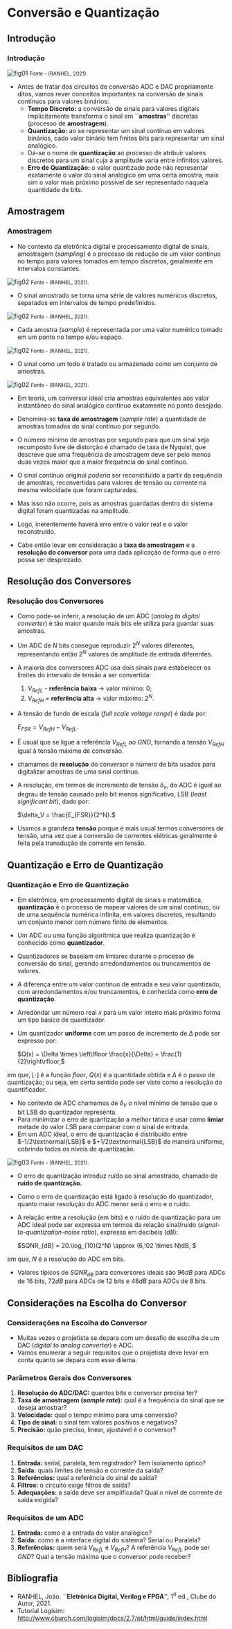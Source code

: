 # Conversão e Quantização

## Introdução

### Introdução

![fig01](FIGURAS/fig01.png)
<small>Fonte - (RANHEL, 2021).</small>

* Antes de tratar dos circuitos de conversão ADC e DAC propriamente ditos, vamos rever conceitos importantes na conversão de sinais contínuos para valores binários:
    * **Tempo Discreto:** a conversão de sinais para valores digitais implicitamente transforma o sinal em ``**amostras**'' discretas (processo de **amostragem**).
    * **Quantização:** ao se representar um sinal contínuo em valores binários, cado valor binário tem finitos bits para representar um sinal analógico. 
    * Dá-se o nome de **quantização** ao processo de atribuir valores discretos para um sinal cuja a amplitude varia entre infinitos valores. 
    * **Erro de Quantização:** o valor quantizado pode não representar exatamente o valor do sinal analógico em uma certa amostra, mais sim o valor mais próximo possível de ser representado naquela quantidade de bits. 

## Amostragem

### Amostragem

* No contexto da eletrônica digital e processamento digital de sinais, amostragem (*sampling*) é o processo de redução de um valor contínuo no tempo para valores tomados em tempo discretos, geralmente em intervalos constantes. 

![fig02](FIGURAS/fig02.png)
<small>Fonte - (RANHEL, 2021).</small>

* O sinal amostrado se torna uma série de valores numéricos discretos, separados em intervalos de tempo predefinidos. 

![fig02](FIGURAS/fig02.png)
<small>Fonte - (RANHEL, 2021).</small>

* Cada amostra (*sample*) é representada por uma valor numérico tomado em um ponto no tempo e/ou espaço. 

![fig02](FIGURAS/fig02.png)
<small>Fonte - (RANHEL, 2021).</small>

* O sinal como um todo é tratado ou armazenado como um conjunto de amostras.  

![fig02](FIGURAS/fig02.png)
<small>Fonte - (RANHEL, 2021).</small>

* Em teoria, um conversor ideal cria amostras equivalentes aos valor instantâneo do sinal analógico contínuo exatamente no ponto desejado. 
* Denomina-se **taxa de amostragem** (*sample rate*) a quantidade de amostras tomadas do sinal contínuo por segundo. 
* O número mínimo de amostras por segundo para que um sinal seja recomposto livre de distorção é chamado de taxa de Nyquist, que descreve que uma frequência de amostragem deve ser pelo menos duas vezes maior que a maior frequência do sinal contínuo. 

* O sinal contínuo original *poderia* ser reconstituído a partir da sequência de amostras, reconvertidas para valores de tensão ou corrente na mesma velocidade que foram capturadas. 
* Mas isso não ocorre, pois as amostras guardadas dentro do sistema digital foram quantizadas na amplitude. 
* Logo, inerentemente haverá erro entre o valor real e o valor reconstruído.
* Cabe então levar em consideração a **taxa de amostragem** e a **resolução do conversor** para uma dada aplicação de forma que o erro possa ser desprezado. 

## Resolução dos Conversores

### Resolução dos Conversores

* Como pode-se inferir, a resolução de um ADC (*analog to digital converter*) é tão maior quando mais bits ele utiliza para guardar suas amostras.
* Um ADC de $N$ bits consegue reproduzir $2^N$ valores diferentes, representando então $2^N$ valores de amplitude de entrada diferentes. 
* A maioria dos conversores ADC usa dois sinais para estabelecer os limites do intervalo de tensão a ser convertida: 
    1. $V_{RefL}$ - **referência baixa** $\rightarrow$ valor mínimo: 0;
    2. $V_{RefH}$ = **referência alta** $\rightarrow$ valor máximo: $2^N$.

* A tensão de fundo de escala (*full scale voltage range*) é dada por:

  $E_{FSR} = V_{RefH} - V_{RefL}.$

* É usual que se ligue a referência $V_{RefL}$ ao *GND*, tornando a tensão $V_{RefH}$ igual à tensão máxima de conversão. 
* chamamos de **resolução** do conversor o número de bits usados para digitalizar amostras de uma sinal contínuo. 

* A resolução, em termos de incremento de tensão $\delta_v$, do ADC é igual ao degrau de tensão causado pelo bit menos significativo, LSB (*least significant bit*), dado por:

  $\delta_V =  \frac{E_{FSR}}{2^N}.$

* Usamos a grandeza **tensão** porque é mais usual termos conversores de tensão, uma vez que a conversão de correntes elétricas geralmente é feita pela transdução de corrente em tensão. 

## Quantização e Erro de Quantização

### Quantização e Erro de Quantização

* Em eletrônica, em processamento digital de sinais e matemática, **quantização** é o processo de mapear valores de um sinal contínuo, ou de uma sequência numérica infinita, em valores discretos, resultando um conjunto menor com número finito de elementos. 
* Um ADC ou uma função algorítmica que realiza quantização é conhecido como **quantizador**.
* Quantizadores se baseiam em limiares durante o processo de conversão do sinal, gerando arredondamentos ou truncamentos de valores. 

* A diferença entre um valor contínuo de entrada e seu valor quantizado, com arredondamentos e/ou truncamentos, é conhecida como **erro de quantização**.
* Arredondar um número real $x$ para um valor inteiro mais próximo forma um tipo básico de quantizador. 
* Um quantizador **uniforme** com um passo de incremento de $\Delta$ pode ser expresso por:

  $Q(x) =  \Delta \times \left\lfloor \frac{x}{\Delta} +  \frac{1}{2}\right\rfloor,$

em que, $\lfloor \cdot \rfloor$ é a função *floor*, $Q(x)$ é a quantidade obtida e $\Delta$ é o passo de quantização; ou seja, em certo sentido pode ser visto como a resolução do quantificador. 

* No contexto de ADC chamamos de $\delta_V$ o nível mínimo de tensão que o bit LSB do quantizador representa.
* Para minimizar o erro de quantização a melhor tática é usar como **limiar** metade do valor LSB para comparar com o sinal de entrada.
* Em um ADC ideal, o erro de quantização é distribuído entre $-1/2\textnormal{LSB}$ e $+1/2\textnormal{LSB}$ de maneira uniforme, cobrindo todos os níveis de quantização. 

![fig03](FIGURAS/fig03.png)
<small>Fonte - (RANHEL, 2021).</small>

* O erro de quantização introduz ruído ao sinal amostrado, chamado de **ruído de quantização.**
* Como o erro de quantização está ligado à resolução do quantizador, quanto maior resolução do ADC menor será o erro e o ruído. 
* A relação entre a resolução (em bits) e o ruído de quantização para um ADC ideal pode ser expressa em termos da relação sinal/ruído (*signal-to-quantization-noise ratio*), expressa em decibéis ($dB$):

  $SQNR_{dB} =  20.\log_{10}(2^N) \approx (6,\!02 \times N)dB, $

em que, $N$ é a resolução do ADC em bits. 

* Valores típicos de $SQNR_{dB}$ para conversores ideais são $96 dB$ para ADCs de 16 bits, $72 dB$ para ADCs de 12 bits e $48 dB$ para ADCs de 8 bits.

## Considerações na Escolha do Conversor

### Considerações na Escolha do Conversor

* Muitas vezes o projetista se depara com um desafio de escolha de um DAC (*digital to analog converter*) e ADC.
* Vamos enumerar a seguir requisitos que o projetista deve levar em conta quanto se depara com esse dilema. 

### Parâmetros Gerais dos Conversores

1. **Resolução do ADC/DAC:** quantos bits o conversor precisa ter?
2. **Taxa de amostragem (*sample rate*):** qual é a frequência do sinal que se deseja amostrar?
3. **Velocidade:** qual o tempo mínimo para uma conversão? 
4. **Tipo de sinal:** o sinal tem valores positivos e negativos?
5. **Precisão:** quão preciso, linear, ajustável é o conversor? 

### Requisitos de um DAC

1. **Entrada:** serial, paralela, tem registrador? Tem isolamento óptico? 
2. **Saída:** quais limites de tensão e corrente da saída? 
3. **Referências:** qual a referência do sinal de saída?
4. **Filtros:** o circuito exige filtros de saída?
5. **Adequações:** a saída deve ser amplificada? Qual o nível de corrente de saída exigida?

### Requisitos de um ADC

1. **Entrada:** como é a entrada do valor analógico? 
2. **Saída:** como é a interface digital do sistema? Serial ou Paralela?
3. **Referências:** quem será $V_{RefL}$ e $V_{RefH}$? A referência $V_{RefL}$ pode ser *GND*? Qual a tensão máxima que o conversor pode receber? 

## Bibliografia

* RANHEL, João. ``**Eletrônica Digital, Verilog e FPGA**'', 1$^a$ ed., Clube do Autor, 2021.
* Tutorial Logisim: http://www.cburch.com/logisim/docs/2.7/pt/html/guide/index.html

